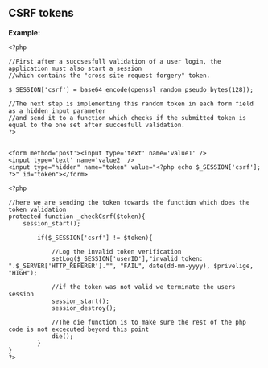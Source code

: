 
CSRF tokens
-------

**Example:**



    <?php

	//First after a succsesfull validation of a user login, the application must also start a session
	//which contains the "cross site request forgery" token.

	$_SESSION['csrf'] = base64_encode(openssl_random_pseudo_bytes(128));

	//The next step is implementing this random token in each form field as a hidden input parameter
	//and send it to a function which checks if the submitted token is equal to the one set after succesfull validation.
	?>


	<form method='post'><input type='text' name='value1' />
	<input type='text' name='value2' />    
	<input type="hidden" name="token" value="<?php echo $_SESSION['csrf']; ?>" id="token"></form>    

	<?php

	//here we are sending the token towards the function which does the token validation    
	protected function _checkCsrf($token){        
		session_start();                    
		
			if($_SESSION['csrf'] != $token){        
			    
				//Log the invalid token verification
				setLog($_SESSION['userID'],"invalid token: ".$_SERVER['HTTP_REFERER']."", "FAIL", date(dd-mm-yyyy), $privelige, "HIGH");
				
				//if the token was not valid we terminate the users session
				session_start();
				session_destroy();                   
				
				//The die function is to make sure the rest of the php code is not excecuted beyond this point
				die();        
			}    
	}     
	?>


	